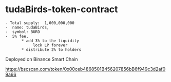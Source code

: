 # tudaBirds-token-contract

    - Total supply:  1,000,000,000
    -  name: tudaBirds,
    -  symbol: BURD
    -  5% fee,
           * add 3% to the liquidity
                lock LP forever
           * distribute 2% to holders

Deployed on Binance Smart Chain

https://bscscan.com/token/0x00ceb4868501B456207856bB6f949c3d2af09a66

